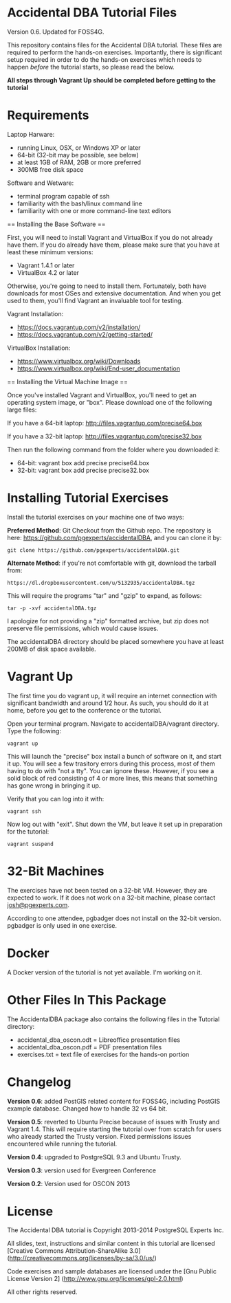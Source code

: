 Accidental DBA Tutorial Files
=============================

Version 0.6.  Updated for FOSS4G.

This repository contains files for the Accidental DBA tutorial.
These files are required to perform the hands-on exercises.
Importantly, there is significant setup required in order to
do the hands-on exercises which needs to happen _before_ the
tutorial starts, so please read the below.

**All steps through Vagrant Up should be completed before
getting to the tutorial**

Requirements
=============

Laptop Harware:

* running Linux, OSX, or Windows XP or later
* 64-bit (32-bit may be possible, see below)
* at least 1GB of RAM, 2GB or more preferred
* 300MB free disk space

Software and Wetware:

* terminal program capable of ssh
* familiarity with the bash/linux command line
* familiarity with one or more command-line text editors

== Installing the Base Software ==

First, you will need to install Vagrant and VirtualBox if you do not
already have them.  If you do already have them, please make sure that
you have at least these minimum versions:

* Vagrant 1.4.1 or later
* VirtualBox 4.2 or later

Otherwise, you're going to need to install them.  Fortunately, both have
downloads for most OSes and extensive documentation.  And when you get
used to them, you'll find Vagrant an invaluable tool for testing.

Vagrant Installation:

* https://docs.vagrantup.com/v2/installation/
* https://docs.vagrantup.com/v2/getting-started/

VirtualBox Installation:

* https://www.virtualbox.org/wiki/Downloads
* https://www.virtualbox.org/wiki/End-user_documentation

== Installing the Virtual Machine Image ==

Once you've installed Vagrant and VirtualBox, you'll need to get an
operating system image, or "box".  Please download one of the following
large files:

If you have a 64-bit laptop: http://files.vagrantup.com/precise64.box

If you have a 32-bit laptop: http://files.vagrantup.com/precise32.box

Then run the following command from the folder where you downloaded it:

* 64-bit: vagrant box add precise precise64.box
* 32-bit: vagrant box add precise precise32.box

Installing Tutorial Exercises
=============================

Install the tutorial exercises on your machine one of two
ways:

**Preferred Method**: Git Checkout from the Github repo. The
repository is here: https://github.com/pgexperts/accidentalDBA,
and you can clone it by:

    git clone https://github.com/pgexperts/accidentalDBA.git

**Alternate Method**: if you're not comfortable with git, download
the tarball from:

    https://dl.dropboxusercontent.com/u/5132935/accidentalDBA.tgz

This will require the programs "tar" and "gzip" to expand, as follows:

    tar -p -xvf accidentalDBA.tgz

I apologize for not providing a "zip" formatted archive, but zip does not
preserve file permissions, which would cause issues.

The accidentalDBA directory should be placed somewhere you have at least 200MB of disk
space available.

Vagrant Up
==========

The first time you do vagrant up, it will require an internet connection
with significant bandwidth and around 1/2 hour.  As such, you should do
it at home, before you get to the conference or the tutorial.

Open your terminal program. Navigate to accidentalDBA/vagrant directory.
Type the following:

    vagrant up

This will launch the "precise" box install a bunch of software on
it, and start it up.  You will see a few trasitory errors during this process,
most of them having to do with "not a tty".  You can ignore these.  However,
if you see a solid block of red consisting of 4 or more lines, this
means that something has gone wrong in bringing it up.

Verify that you can log into it with:

    vagrant ssh

Now log out with "exit".  Shut down the VM, but leave it set up in preparation
for the tutorial:

    vagrant suspend

32-Bit Machines
===============

The exercises have not been tested on a 32-bit VM.  However, they are expected to work.
If it does not work on a 32-bit machine, please contact josh@pgexperts.com.

According to one attendee, pgbadger does not install on the 32-bit version.  
pgbadger is only used in one exercise.

Docker
======

A Docker version of the tutorial is not yet available.  I'm working on it.

Other Files In This Package
===========================

The AccidentalDBA package also contains the following files in the Tutorial directory:

* accidental_dba_oscon.odt = Libreoffice presentation files
* accidental_dba_oscon.pdf = PDF presentation files
* exercises.txt = text file of exercises for the hands-on portion

Changelog
=========

**Version 0.6**: added PostGIS related content for FOSS4G, including PostGIS
example database.  Changed how to handle 32 vs 64 bit.  

**Version 0.5**: reverted to Ubuntu Precise because of issues with Trusty and
Vagrant 1.4.  This will require starting the tutorial over from scratch for users
who already started the Trusty version.  Fixed permissions issues encountered
while running the tutorial.

**Version 0.4**: upgraded to PostgreSQL 9.3 and Ubuntu Trusty.

**Version 0.3**: version used for Evergreen Conference

**Version 0.2**: Version used for OSCON 2013


License
=======

The Accidental DBA tutorial is Copyright 2013-2014 PostgreSQL Experts Inc.

All slides, text, instructions and similar content in this tutorial are
licensed [Creative Commons Attribution-ShareAlike 3.0]
(http://creativecommons.org/licenses/by-sa/3.0/us/)

Code exercises and sample databases are licensed under the 
[Gnu Public License Version 2]
(http://www.gnu.org/licenses/gpl-2.0.html)

All other rights reserved.






